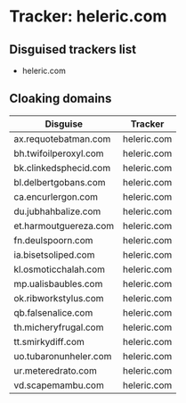 # Tracker: heleric.com

## Disguised trackers list

* heleric.com

## Cloaking domains

| Disguise | Tracker |
| ---- | ---- |
| ax.requotebatman.com | heleric.com |
| bh.twifoilperoxyl.com | heleric.com |
| bk.clinkedsphecid.com | heleric.com |
| bl.delbertgobans.com | heleric.com |
| ca.encurlergon.com | heleric.com |
| du.jubhahbalize.com | heleric.com |
| et.harmoutguereza.com | heleric.com |
| fn.deulspoorn.com | heleric.com |
| ia.bisetsoliped.com | heleric.com |
| kl.osmoticchalah.com | heleric.com |
| mp.ualisbaubles.com | heleric.com |
| ok.ribworkstylus.com | heleric.com |
| qb.falsenalice.com | heleric.com |
| th.micheryfrugal.com | heleric.com |
| tt.smirkydiff.com | heleric.com |
| uo.tubaronunheler.com | heleric.com |
| ur.meteredrato.com | heleric.com |
| vd.scapemambu.com | heleric.com |